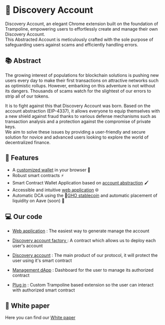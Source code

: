 
# 🌈  **Discovery Account**
Discovery Account, an elegant Chrome extension built on the foundation of Trampoline, empowering users to effortlessly create and manage their own Discovery Account. <br>
This Abstracted Account is meticulously crafted with the sole purpose of safeguarding users against scams and efficiently handling errors.

## [](https://github.com/ETHPrague-Discovery-Wallet#-abstract)📚  Abstract

The growing interest of populations for blockchain solutions is pushing new users every day to make their first transactions on attractive networks such as optimistic rollups. 
However, embarking on this adventure is not without its dangers. Thousands of scams watch for the slightest of our errors to strip all of our tokens.

It is to fight against this that Discovery Account was born. Based on the account abstraction (EIP-4337), it allows everyone to equip themselves with a new shield against fraud thanks to various defense mechanisms such as transaction analysis and a protection against the compromise of private keys. 
<br>
We aim to solve these issues by providing a user-friendly and secure solution for novice and advanced users looking to explore the world of decentralized finance.


## :construction_worker: Features

- A [customized wallet](https://github.com/ETHPrague-Discovery-Wallet/SCW) in your browser :bell:
- Robust smart contracts ⚡
- Smart Contract Wallet Application based on [account abstraction](https://eips.ethereum.org/EIPS/eip-4337) :paintbrush: 
- Accessible and intuitive  [web application](https://web-app-woad-five.vercel.app/)  🌐
- Automatic DCA using the :ghost:[GHO stablecoin](https://docs.aave.com/faq/gho-stablecoin) and automatic placement of liquidity on Aave (soon) :eyes:


## :computer: Our code 
- [Web application](https://github.com/ETHPrague-Discovery-Wallet/webApp) : The easiest way to generate manage the account

- [Discovery account factory ](https://github.com/ETHPrague-Discovery-Wallet/SCW/blob/main/contracts/DiscoveryAccountFactory.sol) : A contract which allows us to deploy each user's account

- [Discovery account](https://github.com/ETHPrague-Discovery-Wallet/SCW/blob/main/contracts/DiscoveryAccount.sol) : The main product of our protocol, it will protect the user using it's smart contract
- [ Management dApp](link) : Dashboard for the user to manage its authorized contract 

- [Plug in](https://github.com/ETHPrague-Discovery-Wallet/SCW/tree/update-reame) : Custom Trampoline based extension so the user can interact with authorized smart contract 

## :microphone: White paper 
Here you can find our [White paper](link)
